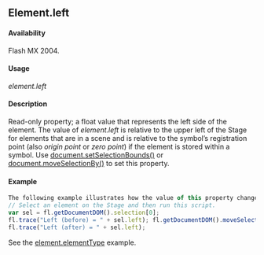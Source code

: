 ## Element.left

#### Availability

Flash MX 2004.

#### Usage

*element.left*

#### Description

Read-only property; a float value that represents the left side of the element. The value of *element.left* is relative to the upper left of the Stage for elements that are in a scene and is relative to the symbol’s registration point (also *origin point* or *zero point*) if the element is stored within a symbol. Use [document.setSelectionBounds()](../Document_object/docu9658.md) or [document.moveSelectionBy()](../Document_object/docum160.md) to set this property.

#### Example

```javascript
The following example illustrates how the value of this property changes when an element is moved:
// Select an element on the Stage and then run this script. 
var sel = fl.getDocumentDOM().selection[0];
fl.trace("Left (before) = " + sel.left); fl.getDocumentDOM().moveSelectionBy({x:100, y:0}); 
fl.trace("Left (after) = " + sel.left);
```

See the [element.elementType](../Element_object/element1.md) example.
